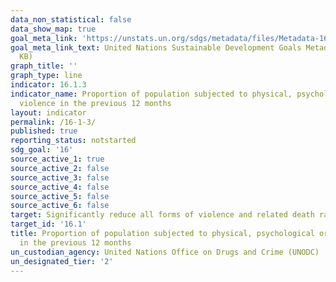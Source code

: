 ```yaml
---
data_non_statistical: false
data_show_map: true
goal_meta_link: 'https://unstats.un.org/sdgs/metadata/files/Metadata-16-01-03.pdf '
goal_meta_link_text: United Nations Sustainable Development Goals Metadata (PDF 217
  KB)
graph_title: ''
graph_type: line
indicator: 16.1.3
indicator_name: Proportion of population subjected to physical, psychological or sexual
  violence in the previous 12 months
layout: indicator
permalink: /16-1-3/
published: true
reporting_status: notstarted
sdg_goal: '16'
source_active_1: true
source_active_2: false
source_active_3: false
source_active_4: false
source_active_5: false
source_active_6: false
target: Significantly reduce all forms of violence and related death rates everywhere
target_id: '16.1'
title: Proportion of population subjected to physical, psychological or sexual violence
  in the previous 12 months
un_custodian_agency: United Nations Office on Drugs and Crime (UNODC)
un_designated_tier: '2'
---
```

